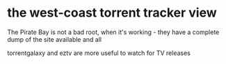 # the west-coast torrent tracker view

The Pirate Bay is not a bad root, when it's working - they have a complete dump of the site available and all

torrentgalaxy and eztv are more useful to watch for TV releases
